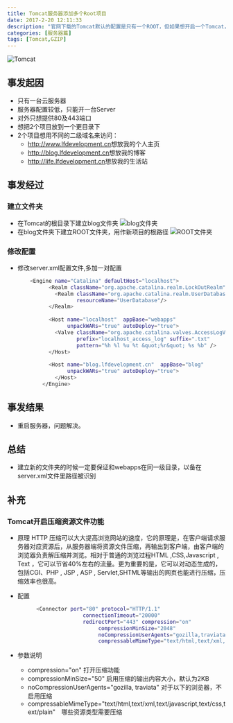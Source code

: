 ```yaml
---
title: Tomcat服务器添加多个Root项目
date: 2017-2-20 12:11:33
description: "官网下载的Tomcat默认的配置是只有一个ROOT，但如果想开启一个Tomcat，而在根目录下运行多个项目该怎么做呢?"
categories: [服务器篇]
tags: [Tomcat,GZIP]
---
```

<!-- more -->

![Tomcat](http://image.lfdevelopment.cn/blog/tomcat.jpg)


## 事发起因

- 只有一台云服务器
- 服务器配置较低，只能开一台Server
- 对外只想提供80及443端口
- 想把2个项目放到一个更目录下
- 2个项目想用不同的二级域名来访问：
   - <http://www.lfdevelopment.cn>想放我的个人主页
   - <http://blog.lfdevelopment.cn>想放我的博客
   - <http://life.lfdevelopment.cn>想放我的生活站

## 事发经过

### 建立文件夹
- 在Tomcat的根目录下建立blog文件夹
![blog文件夹](http://image.lfdevelopment.cn/blog/floder1.png)
- 在blog文件夹下建立ROOT文件夹，用作新项目的根路径
![ROOT文件夹](http://image.lfdevelopment.cn/blog/folder2.png)

### 修改配置
- 修改server.xml配置文件,多加一对<Host></Host>配置
    ``` bash
        <Engine name="Catalina" defaultHost="localhost">
              <Realm className="org.apache.catalina.realm.LockOutRealm">
                <Realm className="org.apache.catalina.realm.UserDatabaseRealm"
                       resourceName="UserDatabase"/>
              </Realm>
        
              <Host name="localhost"  appBase="webapps"
                    unpackWARs="true" autoDeploy="true">
                <Valve className="org.apache.catalina.valves.AccessLogValve" directory="logs"
                       prefix="localhost_access_log" suffix=".txt"
                       pattern="%h %l %u %t &quot;%r&quot; %s %b" />
              </Host>
        	  
        	  <Host name="blog.lfdevelopment.cn"  appBase="blog"
                    unpackWARs="true" autoDeploy="true">
        	    </Host>
            </Engine>
    ```
    
## 事发结果
- 重启服务器，问题解决。

## 总结
- 建立新的文件夹的时候一定要保证和webapps在同一级目录，以备在server.xml文件里路径被识别

## 补充

### Tomcat开启压缩资源文件功能

- 原理
HTTP 压缩可以大大提高浏览网站的速度，它的原理是，在客户端请求服务器对应资源后，从服务器端将资源文件压缩，再输出到客户端，由客户端的浏览器负责解压缩并浏览。相对于普通的浏览过程HTML ,CSS,Javascript , Text ，它可以节省40%左右的流量。更为重要的是，它可以对动态生成的，包括CGI、PHP , JSP , ASP , Servlet,SHTML等输出的网页也能进行压缩，压缩效率也很高。
- 配置
  ``` bash
        <Connector port="80" protocol="HTTP/1.1"
                       connectionTimeout="20000"
                       redirectPort="443" compression="on"
                            compressionMinSize="2048"
                            noCompressionUserAgents="gozilla,traviata"
                            compressableMimeType="text/html,text/xml,text/javascript,application/x-javascript,application/javascript,text/css,text/plain"/>
  ```
  
- 参数说明
    - compression="on" 打开压缩功能
    - compressionMinSize="50" 启用压缩的输出内容大小，默认为2KB 
    - noCompressionUserAgents="gozilla, traviata" 对于以下的浏览器，不启用压缩 
    - compressableMimeType="text/html,text/xml,text/javascript,text/css,text/plain"　哪些资源类型需要压缩



